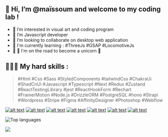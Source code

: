 ## 👋 Hi, I’m @maïssoum and welcome to my coding lab !
- 👀 I’m interested in visual art and coding program 
- 🌱 I’m Javascript developer
- 💞️ I’m looking to collaborate on desktop web application
- 🚀 I'm currently learning : #ThreeJs #GSAP #LocomotiveJs
- 🤺 🧠 I'm on the road to become a unicorn 🦄

## 👨🏽‍💻 My hard skills : 
> #Html
> #Css #Sass #StyledComponents #tailwindCss #ChakraUi #ShadCnUi
> #Javascript #Typescript
> #Next #Redux #Zustand #ReactTestingLibrary #jest #ReactHookForm #Rechart #FramerMotion
> #Node.js #DrizzleORM #PostgreSQL #hono #Strapi #Wordpress
> #Stripe
> #Figma #AffinityDesigner #Photoshop
> #Webflow

<p align='center'>
<!-- display the social media buttons in your README -->

[![alt text][1.1]][1]
[![alt text][2.1]][2]
[![alt text][3.1]][3]
[![alt text][4.1]][4]
[![alt text][5.1]][5]
[![alt text][6.1]][6]
[![alt text][7.1]][7]

<!-- links to social media icons -->
<!-- no need to change these -->

<!-- icons with padding -->

[1.1]: https://img.shields.io/badge/Threads-1DA1F2?style=for-the-badge&logo=threads&logoColor=white
[2.1]: https://img.shields.io/badge/LinkedIn-0077B5?style=for-the-badge&logo=linkedin&logoColor=white
[3.1]: https://img.shields.io/badge/YouTube-FF0000?style=for-the-badge&logo=youtube&logoColor=white
[4.1]: https://img.shields.io/badge/Dribbble-EA4C89?style=for-the-badge&logo=dribbble&logoColor=white
[5.1]: https://img.shields.io/badge/Instagram-E4405F?style=for-the-badge&logo=instagram&logoColor=white
[6.1]: https://img.shields.io/badge/Behance-5E87F2?style=for-the-badge&logo=behance&logoColor=white
[7.1]: https://img.shields.io/badge/dev.to-000000?style=for-the-badge&logo=dev.to&logoColor=white

<!-- links to your social media accounts -->
<!-- update these accordingly -->

[1]: https://www.threads.net/@maissoum.dev
[2]: https://www.linkedin.com/in/maissoum-aboudrare/
[3]: https://www.youtube.com/@maissoum
[4]: https://dribbble.com/art-to-code
[5]: https://www.instagram.com/maissoum.dev
[6]: https://www.behance.net/art-to-code
[7]: https://dev.to/rardooba

</p>

![Top languages](https://github-readme-stats.vercel.app/api/top-langs/?username=rardooba&layout=compact&theme=dark)

![](https://komarev.com/ghpvc/?username=rardooba&style=flat-square&color=lightgrey&label=PROFILE+VIEWS)

<!---
@rardooba is a ✨ special ✨ repository because its `README.md` (this file) appears on your GitHub profile.
You can click the Preview link to take a look at your changes.
--->
